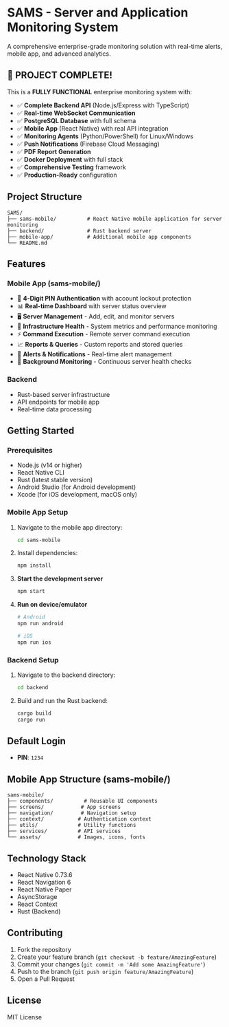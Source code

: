 # SAMS - Server and Application Monitoring System

A comprehensive enterprise-grade monitoring solution with real-time alerts, mobile app, and advanced analytics.

## 🎉 **PROJECT COMPLETE!**

This is a **FULLY FUNCTIONAL** enterprise monitoring system with:
- ✅ **Complete Backend API** (Node.js/Express with TypeScript)
- ✅ **Real-time WebSocket Communication**
- ✅ **PostgreSQL Database** with full schema
- ✅ **Mobile App** (React Native) with real API integration
- ✅ **Monitoring Agents** (Python/PowerShell) for Linux/Windows
- ✅ **Push Notifications** (Firebase Cloud Messaging)
- ✅ **PDF Report Generation**
- ✅ **Docker Deployment** with full stack
- ✅ **Comprehensive Testing** framework
- ✅ **Production-Ready** configuration

## Project Structure

```
SAMS/
├── sams-mobile/          # React Native mobile application for server monitoring
├── backend/              # Rust backend server
├── mobile-app/           # Additional mobile app components
└── README.md
```

## Features

### Mobile App (sams-mobile/)
- 🔐 **4-Digit PIN Authentication** with account lockout protection
- 📊 **Real-time Dashboard** with server status overview
- 🖥️ **Server Management** - Add, edit, and monitor servers
- 💓 **Infrastructure Health** - System metrics and performance monitoring
- ⚡ **Command Execution** - Remote server command execution
- 📈 **Reports & Queries** - Custom reports and stored queries
- 🚨 **Alerts & Notifications** - Real-time alert management
- 🔄 **Background Monitoring** - Continuous server health checks

### Backend
- Rust-based server infrastructure
- API endpoints for mobile app
- Real-time data processing

## Getting Started

### Prerequisites

- Node.js (v14 or higher)
- React Native CLI
- Rust (latest stable version)
- Android Studio (for Android development)
- Xcode (for iOS development, macOS only)

### Mobile App Setup

1. Navigate to the mobile app directory:
   ```bash
   cd sams-mobile
   ```

2. Install dependencies:
   ```bash
   npm install
   ```

3. **Start the development server**
   ```bash
   npm start
   ```

4. **Run on device/emulator**
   ```bash
   # Android
   npm run android

   # iOS
   npm run ios
   ```

### Backend Setup

1. Navigate to the backend directory:
   ```bash
   cd backend
   ```

2. Build and run the Rust backend:
   ```bash
   cargo build
   cargo run
   ```

## Default Login
- **PIN**: `1234`

## Mobile App Structure (sams-mobile/)
```
sams-mobile/
├── components/          # Reusable UI components
├── screens/            # App screens
├── navigation/         # Navigation setup
├── context/           # Authentication context
├── utils/             # Utility functions
├── services/          # API services
└── assets/            # Images, icons, fonts
```

## Technology Stack
- React Native 0.73.6
- React Navigation 6
- React Native Paper
- AsyncStorage
- React Context
- Rust (Backend)

## Contributing

1. Fork the repository
2. Create your feature branch (`git checkout -b feature/AmazingFeature`)
3. Commit your changes (`git commit -m 'Add some AmazingFeature'`)
4. Push to the branch (`git push origin feature/AmazingFeature`)
5. Open a Pull Request

## License

MIT License
